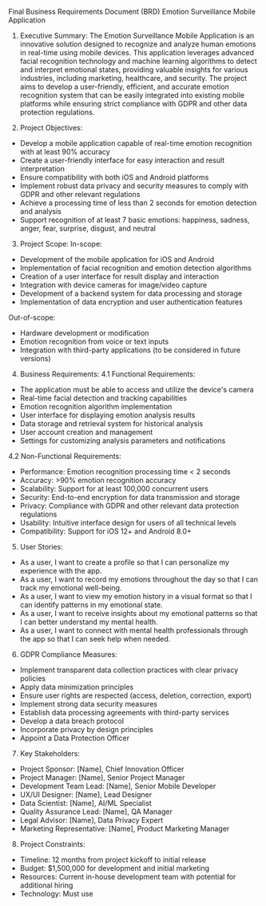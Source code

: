 Final Business Requirements Document (BRD)
Emotion Surveillance Mobile Application

1. Executive Summary:
The Emotion Surveillance Mobile Application is an innovative solution designed to recognize and analyze human emotions in real-time using mobile devices. This application leverages advanced facial recognition technology and machine learning algorithms to detect and interpret emotional states, providing valuable insights for various industries, including marketing, healthcare, and security. The project aims to develop a user-friendly, efficient, and accurate emotion recognition system that can be easily integrated into existing mobile platforms while ensuring strict compliance with GDPR and other data protection regulations.

2. Project Objectives:
- Develop a mobile application capable of real-time emotion recognition with at least 90% accuracy
- Create a user-friendly interface for easy interaction and result interpretation
- Ensure compatibility with both iOS and Android platforms
- Implement robust data privacy and security measures to comply with GDPR and other relevant regulations
- Achieve a processing time of less than 2 seconds for emotion detection and analysis
- Support recognition of at least 7 basic emotions: happiness, sadness, anger, fear, surprise, disgust, and neutral

3. Project Scope:
In-scope:
- Development of the mobile application for iOS and Android
- Implementation of facial recognition and emotion detection algorithms
- Creation of a user interface for result display and interaction
- Integration with device cameras for image/video capture
- Development of a backend system for data processing and storage
- Implementation of data encryption and user authentication features

Out-of-scope:
- Hardware development or modification
- Emotion recognition from voice or text inputs
- Integration with third-party applications (to be considered in future versions)

4. Business Requirements:
4.1 Functional Requirements:
- The application must be able to access and utilize the device's camera
- Real-time facial detection and tracking capabilities
- Emotion recognition algorithm implementation
- User interface for displaying emotion analysis results
- Data storage and retrieval system for historical analysis
- User account creation and management
- Settings for customizing analysis parameters and notifications

4.2 Non-Functional Requirements:
- Performance: Emotion recognition processing time < 2 seconds
- Accuracy: >90% emotion recognition accuracy
- Scalability: Support for at least 100,000 concurrent users
- Security: End-to-end encryption for data transmission and storage
- Privacy: Compliance with GDPR and other relevant data protection regulations
- Usability: Intuitive interface design for users of all technical levels
- Compatibility: Support for iOS 12+ and Android 8.0+

5. User Stories:
- As a user, I want to create a profile so that I can personalize my experience with the app.
- As a user, I want to record my emotions throughout the day so that I can track my emotional well-being.
- As a user, I want to view my emotion history in a visual format so that I can identify patterns in my emotional state.
- As a user, I want to receive insights about my emotional patterns so that I can better understand my mental health.
- As a user, I want to connect with mental health professionals through the app so that I can seek help when needed.

6. GDPR Compliance Measures:
- Implement transparent data collection practices with clear privacy policies
- Apply data minimization principles
- Ensure user rights are respected (access, deletion, correction, export)
- Implement strong data security measures
- Establish data processing agreements with third-party services
- Develop a data breach protocol
- Incorporate privacy by design principles
- Appoint a Data Protection Officer

7. Key Stakeholders:
- Project Sponsor: [Name], Chief Innovation Officer
- Project Manager: [Name], Senior Project Manager
- Development Team Lead: [Name], Senior Mobile Developer
- UX/UI Designer: [Name], Lead Designer
- Data Scientist: [Name], AI/ML Specialist
- Quality Assurance Lead: [Name], QA Manager
- Legal Advisor: [Name], Data Privacy Expert
- Marketing Representative: [Name], Product Marketing Manager

8. Project Constraints:
- Timeline: 12 months from project kickoff to initial release
- Budget: $1,500,000 for development and initial marketing
- Resources: Current in-house development team with potential for additional hiring
- Technology: Must use